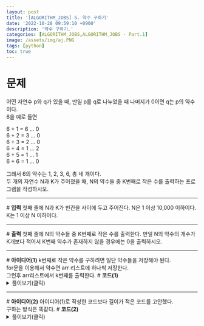 ```yaml
---
layout: post
title: '[ALGORITHM_JOBS] 5. 약수 구하기'
date: '2022-10-28 09:59:10 +0900'
description: '약수 구하기.'
categories: [ALGORITHM_JOBS,ALGORITHM_JOBS - Part.1]
image: /assets/img/aj.PNG
tags: [python]
toc: true
---
```

# <b>문제</b>
어떤 자연수 p와 q가 있을 때, 만일 p를 q로 나누었을 때 나머지가 0이면 q는 p의 약수이다.<br>6을 예로 들면

6 ÷ 1 = 6 … 0<br>
6 ÷ 2 = 3 … 0<br>
6 ÷ 3 = 2 … 0<br>
6 ÷ 4 = 1 … 2<br>
6 ÷ 5 = 1 … 1<br>
6 ÷ 6 = 1 … 0<br>

그래서 6의 약수는 1, 2, 3, 6, 총 네 개이다.<br>두 개의 자연수 N과 K가 주어졌을 때, N의 약수들 중 K번째로 작은 수를 출력하는 프로그램을 작성하시오.
<hr>
# <b>입력</b>
첫째 줄에 N과 K가 빈칸을 사이에 두고 주어진다. N은 1 이상 10,000 이하이다. K는 1 이상 N 이하이다.
<hr>
# <b>출력</b>
첫째 줄에 N의 약수들 중 K번째로 작은 수를 출력한다. 만일 N의 약수의 개수가 K개보다 적어서 K번째 약수가 존재하지 않을 경우에는 0을 출력하시오.
<hr>
# <b>아이디어(1)</b>
k번째로 작은 약수를 구하려면 일단 약수들을 저장해야 된다.<br>
for문을 이용해서 약수면 arr 리스트에 하나씩 저장한다.<br>
그런후 arr리스트에서 k번째를 출력한다.
# <b>코드(1)</b>
<details>
<summary id="summary1">풀이보기(클릭)</summary>
<div markdown="1">

~~~python
n, k = map(int, input().split())
arr = []
for i in range(1, n + 1):
    if n % i == 0:
        arr.append(i)

if len(arr) < k:
    print(0)
else:
    print(arr[k-1])
~~~
</div>
</details>
<hr>
# <b>아이디어(2)</b>
아이디어(1)로 작성한 코드보다 길이가 적은 코드를 고안했다.<br>
구하는 방식은 똑같다.
# <b>코드(2)</b>
<details>
<summary id="summary1">풀이보기(클릭)</summary>
<div markdown="1">

~~~python
a, b = map(int, input().split())
c = [i for i in range(1, a+1) if a%i==0]
print(0 if len(c)<b else c[b-1])
~~~
</div>
</details>